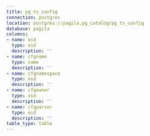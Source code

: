 ```yaml
---
title: pg_ts_config
connection: postgres
location: postgres://pagila.pg_catalog/pg_ts_config
database: pagila
columns:
- name: oid
  type: oid
  description: ''
- name: cfgname
  type: name
  description: ''
- name: cfgnamespace
  type: oid
  description: ''
- name: cfgowner
  type: oid
  description: ''
- name: cfgparser
  type: oid
  description: ''
table_type: table
---
```


